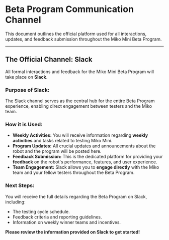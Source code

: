 # Beta Program Communication Channel

This document outlines the official platform used for all interactions, updates, and feedback submission throughout the Miko Mini Beta Program.

---

## The Official Channel: Slack

All formal interactions and feedback for the Miko Mini Beta Program will take place on **Slack**.

### Purpose of Slack:

The Slack channel serves as the central hub for the entire Beta Program experience, enabling direct engagement between testers and the Miko team.

### How it is Used:

* **Weekly Activities:** You will receive information regarding **weekly activities** and tasks related to testing Miko Mini.
* **Program Updates:** All crucial updates and announcements about the robot and the program will be posted here.
* **Feedback Submission:** This is the dedicated platform for providing your **feedback** on the robot's performance, features, and user experience.
* **Team Engagement:** Slack allows you to **engage directly** with the Miko team and your fellow testers throughout the Beta Program.

### Next Steps:

You will receive the full details regarding the Beta Program on Slack, including:
* The testing cycle schedule.
* Feedback criteria and reporting guidelines.
* Information on weekly winner teams and incentives.

**Please review the information provided on Slack to get started!**
